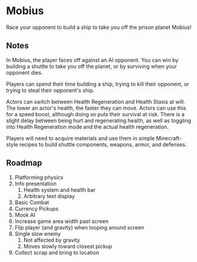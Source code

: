 # Mobius
Race your opponent to build a ship to take you off the prison planet Mobius!

## Notes
In Mobius, the player faces off against an AI opponent. You can win by building a shuttle to take you off the planet, or by surviving when your opponent dies.

Players can spend their time building a ship, trying to kill their opponent, or trying to steal their opponent's ship.

Actors can switch between Health Regeneration and Health Stasis at will. The lower an actor's health, the faster they can move. Actors can use this for a speed boost, although doing so puts their survival at risk. There is a slight delay between being hurt and regenerating health, as well as toggling into Health Regeneration mode and the actual health regeneration.

Players will need to acquire materials and use them in simple Minecraft-style recipes to build shuttle components, weapons, armor, and defenses.

## Roadmap
1. Platforming physics
1. Info presentation
    1. Health system and health bar
    1. Arbitrary text display
1. Basic Combat
1. Currency Pickups
1. Mook AI
1. Increase game area width past screen
1. Flip player (and gravity) when looping around screen
1. Single slow enemy
    1. Not affected by gravity
    1. Moves slowly toward closest pickup
1. Collect scrap and bring to location
